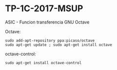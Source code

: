 # TP-1C-2017-MSUP
ASIC - Funcion transferencia GNU Octave

Octave: 
```
sudo add-apt-repository ppa:picaso/octave
sudo apt-get update ; sudo apt-get install octave
```

octave-control: 
```
sudo apt-get install octave-control
```
